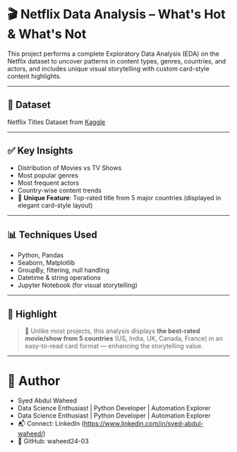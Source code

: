 # 🎬 Netflix Data Analysis – What's Hot & What's Not

This project performs a complete Exploratory Data Analysis (EDA) on the Netflix dataset to uncover patterns in content types, genres, countries, and actors, and includes unique visual storytelling with custom card-style content highlights.

---

## 📁 Dataset
Netflix Titles Dataset from [Kaggle](https://www.kaggle.com/datasets/shivamb/netflix-shows)

---

## ✅ Key Insights
- Distribution of Movies vs TV Shows
- Most popular genres
- Most frequent actors
- Country-wise content trends
- 📌 **Unique Feature**: Top-rated title from 5 major countries (displayed in elegant card-style layout)

---

## 📊 Techniques Used
- Python, Pandas
- Seaborn, Matplotlib
- GroupBy, filtering, null handling
- Datetime & string operations
- Jupyter Notebook (for visual storytelling)

---

## 🧪 Highlight
> 🎯 Unlike most projects, this analysis displays **the best-rated movie/show from 5 countries** (US, India, UK, Canada, France) in an easy-to-read card format — enhancing the storytelling value.

---
# 👤 Author
- Syed Abdul Waheed
- Data Science Enthusiast | Python Developer | Automation Explorer
- Data Science Enthusiast | Python Developer | Automation Explorer
- 📬 Connect: LinkedIn (https://www.linkedin.com/in/syed-abdul-waheed/)
- 🐙 GitHub: waheed24-03
